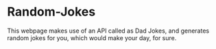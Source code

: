 # Random-Jokes
This webpage makes use of an API called as Dad Jokes, and generates random jokes for you, which would make your day, for sure.
